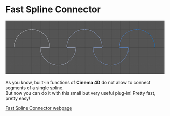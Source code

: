 # Fast Spline Connector

![](../.gitbook/assets/fast-spline-connector-demo.gif)

As you know, built-in functions of **Cinema 4D** do not allow to connect segments of a single spline.   
But now you can do it with this small but very useful plug-in! Pretty fast, pretty easy!

[Fast Spline Connector webpage](http://mikeudin.net/product/fast-spline-connector/)  


